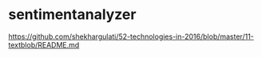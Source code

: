 # sentimentanalyzer
https://github.com/shekhargulati/52-technologies-in-2016/blob/master/11-textblob/README.md
